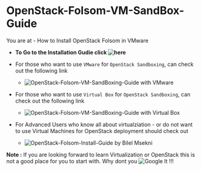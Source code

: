 OpenStack-Folsom-VM-SandBox-Guide
=================================

You are at - How to Install OpenStack Folsom in VMware


* **To Go to the Installation Gudie click ![here](https://github.com/dguitarbite/OpenStack-Folsom-VM-SandBox-Guide/blob/VMware/Sand-box-your-VMs.rst)**


* For those who want to use `VMware` for `OpenStack Sandboxing`, can check out the following link 
  
   * ![OpenStack-Folsom-VM-SandBoxing-Guide with VMware](https://github.com/dguitarbite/OpenStack-Folsom-VM-SandBox-Guide/tree/VMware)


* For those who want to use `Virtual Box` for `OpenStack Sandboxing`, can check out the following link 
 
   * ![OpenStack-Folsom-VM-SandBoxing-Guide with Virtual Box](https://github.com/dguitarbite/OpenStack-Folsom-VM-SandBox-Guide/tree/VirtualBox)

  
* For Advanced Users who know all about virtualziation - or do not want to use Virtual Machines for OpenStack deployment should check out 

   * ![OpenStack-Folsom-Install-Guide](https://github.com/mseknibilel/OpenStack-Folsom-Install-guide/blob/master/OpenStack_Folsom_Install_Guide_WebVersion.rst) by Bilel Msekni
  

**Note :** If you are looking forward to learn Virtualization or OpenStack this is not a good place for you to start with. Why dont you ![Google It](https://www.google.com) !!!
